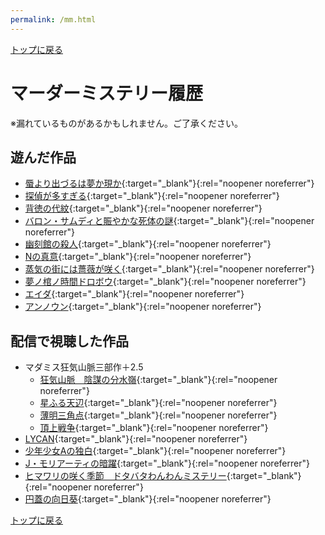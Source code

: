 ```yaml
---
permalink: /mm.html
---
```


[トップに戻る](/)

# マーダーミステリー履歴

※漏れているものがあるかもしれません。ご了承ください。

## 遊んだ作品
- [蜃より出づるは夢か現か](https://manaitahodoki.booth.pm/items/1884680){:target="_blank"}{:rel="noopener noreferrer"}
- [探偵が多すぎる](https://toga.booth.pm/items/2106739){:target="_blank"}{:rel="noopener noreferrer"}
- [背徳の代紋](https://hikimiya.booth.pm/items/2695449){:target="_blank"}{:rel="noopener noreferrer"}
- [バロン・サムディと賑やかな死体の謎](https://ccfolia.booth.pm/items/2659031){:target="_blank"}{:rel="noopener noreferrer"}
- [幽刻館の殺人](https://zareshima.booth.pm/items/2576819){:target="_blank"}{:rel="noopener noreferrer"}
- [Nの真意](https://yuuuri.booth.pm/items/3810870){:target="_blank"}{:rel="noopener noreferrer"}
- [蒸気の街には薔薇が咲く](https://niseika.booth.pm/items/3618368){:target="_blank"}{:rel="noopener noreferrer"}
- [夢ノ棺ノ時間ドロボウ](https://toriemostab.booth.pm/items/2608835){:target="_blank"}{:rel="noopener noreferrer"}
- [エイダ](https://itohaki.com/eidaspecial/){:target="_blank"}{:rel="noopener noreferrer"}
- [アンノウン](https://sakubey.booth.pm/items/2836406){:target="_blank"}{:rel="noopener noreferrer"}

## 配信で視聴した作品
- マダミス狂気山脈三部作＋2.5
    - [狂気山脈　陰謀の分水嶺](https://dappleox.booth.pm/items/1980320){:target="_blank"}{:rel="noopener noreferrer"}
    - [星ふる天辺](https://dappleox.booth.pm/items/2276640){:target="_blank"}{:rel="noopener noreferrer"}
    - [薄明三角点](https://dappleox.booth.pm/items/2877835){:target="_blank"}{:rel="noopener noreferrer"}
    - [頂上戦争](https://dappleox.booth.pm/items/5072172){:target="_blank"}{:rel="noopener noreferrer"}
- [LYCAN](https://terazon.booth.pm/items/1815518){:target="_blank"}{:rel="noopener noreferrer"}
- [少年少女Aの独白](https://violetsogabe.booth.pm/items/1895555){:target="_blank"}{:rel="noopener noreferrer"}
- [J・モリアーティの暗躍](https://secundusterra.booth.pm/items/1640133){:target="_blank"}{:rel="noopener noreferrer"}
- [ヒマワリの咲く季節　ドタバタわんわんミステリー](https://moepupu.booth.pm/items/2589769){:target="_blank"}{:rel="noopener noreferrer"}
- [円蓋の向日葵](https://biscuitcocoa.booth.pm/items/2333533){:target="_blank"}{:rel="noopener noreferrer"}

[トップに戻る](/)
